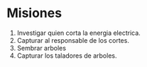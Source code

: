 # Misiones

1. Investigar quien corta la energia electrica.
2. Capturar al responsable de los cortes.
3. Sembrar arboles
4. Capturar los taladores de arboles.